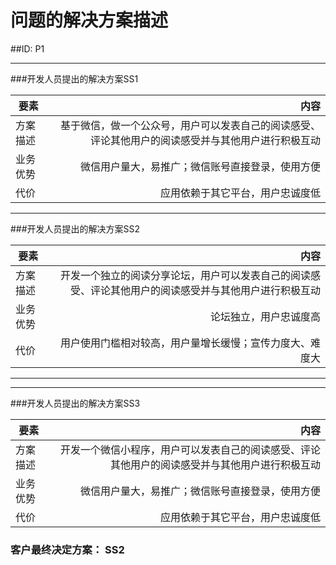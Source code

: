 # 问题的解决方案描述

##ID: P1







---



###开发人员提出的解决方案SS1



| 要素 | 内容 |
| --- | ---: |
| 方案描述 | 基于微信，做一个公众号，用户可以发表自己的阅读感受、评论其他用户的阅读感受并与其他用户进行积极互动 |
| 业务优势 | 微信用户量大，易推广；微信账号直接登录，使用方便 |
| 代价 | 应用依赖于其它平台，用户忠诚度低 |







---





###开发人员提出的解决方案SS2



| 要素 | 内容 |
| --- | ---: |
| 方案描述 | 开发一个独立的阅读分享论坛，用户可以发表自己的阅读感受、评论其他用户的阅读感受并与其他用户进行积极互动 |
| 业务优势 | 论坛独立，用户忠诚度高 |
| 代价 | 用户使用门槛相对较高，用户量增长缓慢；宣传力度大、难度大 |



---













---






###开发人员提出的解决方案SS3







| 要素 | 内容 |
| --- | ---: |
| 方案描述 | 开发一个微信小程序，用户可以发表自己的阅读感受、评论其他用户的阅读感受并与其他用户进行积极互动 |
| 业务优势 | 微信用户量大，易推广；微信账号直接登录，使用方便 |
| 代价 | 应用依赖于其它平台，用户忠诚度低 |







### 客户最终决定方案： SS2




